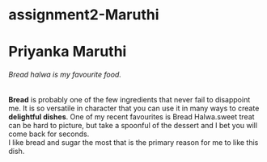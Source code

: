 # assignment2-Maruthi
# Priyanka Maruthi
###### Bread halwa is my favourite food.

**Bread** is probably one of the few ingredients that never fail to disappoint me. It is so versatile in character that you can use it in many ways to create **delightful dishes**. One of my recent favourites is Bread Halwa.sweet treat can be hard to picture, but take a spoonful of the dessert and I bet you will come back for seconds.<br>
I like bread and sugar the most that is the primary reason for me to like this dish.

